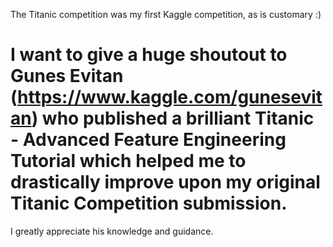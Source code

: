 The Titanic competition was my first Kaggle competition, as is customary :)

# I want to give a huge shoutout to Gunes Evitan (https://www.kaggle.com/gunesevitan) who published a brilliant Titanic - Advanced Feature Engineering Tutorial which helped me to drastically improve upon my original Titanic Competition submission.

I greatly appreciate his knowledge and guidance.
